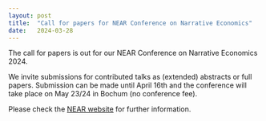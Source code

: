 ```yaml
---
layout: post
title:  "Call for papers for NEAR Conference on Narrative Economics"
date:   2024-03-28
---
```


The call for papers is out for our NEAR Conference on Narrative Economics 2024.

We invite submissions for contributed talks as (extended) abstracts or full papers. Submission can be made until April 16th and the conference will take place on May 23/24 in Bochum (no conference fee).

Please check the [NEAR website](https://narrative-economics.org/#news) for further information.
